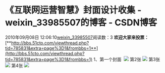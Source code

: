 # 《互联网运营智慧》封面设计收集 - weixin_33985507的博客 - CSDN博客
2010年09月08日 12:06:10[weixin_33985507](https://me.csdn.net/weixin_33985507)阅读数：3
**欢迎大家来投票：**
[**http://bbs.51cto.com/viewthread.php?tid=785831&extra=page%3D1&frombbs=1**](http://bbs.51cto.com/viewthread.php?tid=785831&extra=page%3D1&frombbs=1)
1、第一个封面 
![](http://blog.51cto.com/attachment/201009/120018604.jpg)
第2张
![](http://blog.51cto.com/attachment/201009/120148237.jpg)
第3张
![](http://blog.51cto.com/attachment/201009/120415184.jpg)
第4张
![](http://blog.51cto.com/attachment/201009/120537900.jpg)
